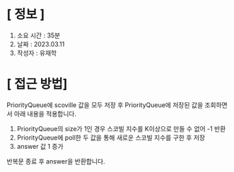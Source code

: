 # **[ 정보 ]**
1. 소요 시간 : 35분
2. 날짜 : 2023.03.11
3. 작성자 : 유재학

# **[ 접근 방법]**
PriorityQueue에 scoville 값을 모두 저장 후 PriorityQueue에  저장된 값을 조회하면서 아래 내용을 적용합니다.

1. PriorityQueue의 size가 1인 경우 스코빌 지수를 K이상으로 만들 수 없어 -1 반환
2. PriorityQueue에 poll한 두 값을 통해 새로운 스코빌 지수를 구한 후 저장
3. answer 값 1 증가

반복문 종료 후 answer을 반환합니다.